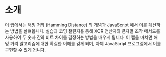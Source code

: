 # 소개

이 랩에서는 해밍 거리 (Hamming Distance) 의 개념과 JavaScript 에서 이를 계산하는 방법을 살펴봅니다. 실습과 코딩 챌린지를 통해 XOR 연산자와 문자열 조작 메서드를 사용하여 두 숫자 간의 비트 차이를 결정하는 방법을 배우게 됩니다. 이 랩을 마치면 해밍 거리 알고리즘에 대한 확실한 이해를 갖게 되며, 자체 JavaScript 프로그램에서 이를 구현할 수 있게 됩니다.
